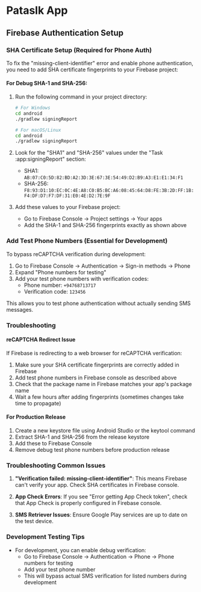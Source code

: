 # Pataslk App

## Firebase Authentication Setup

### SHA Certificate Setup (Required for Phone Auth)

To fix the "missing-client-identifier" error and enable phone authentication, you need to add SHA certificate fingerprints to your Firebase project:

#### For Debug SHA-1 and SHA-256:

1. Run the following command in your project directory:

   ```bash
   # For Windows
   cd android
   ./gradlew signingReport
   
   # For macOS/Linux
   cd android
   ./gradlew signingReport
   ```

2. Look for the "SHA1" and "SHA-256" values under the "Task :app:signingReport" section:

   - SHA1: `AB:07:C0:5D:82:BD:A2:3D:3E:67:3E:54:49:D2:B9:A3:E1:E1:34:F1`
   - SHA-256: `F8:93:D1:10:EC:0C:4E:A8:C0:B5:BC:A6:08:45:64:D8:FE:3B:2D:FF:1B:F4:DF:D7:F7:DF:31:E0:4E:D2:7E:9F`

3. Add these values to your Firebase project:
   - Go to Firebase Console → Project settings → Your apps
   - Add the SHA-1 and SHA-256 fingerprints exactly as shown above

### Add Test Phone Numbers (Essential for Development)

To bypass reCAPTCHA verification during development:

1. Go to Firebase Console → Authentication → Sign-in methods → Phone
2. Expand "Phone numbers for testing"
3. Add your test phone numbers with verification codes:
   - Phone number: `+94768713717`
   - Verification code: `123456`

This allows you to test phone authentication without actually sending SMS messages.

### Troubleshooting

#### reCAPTCHA Redirect Issue
If Firebase is redirecting to a web browser for reCAPTCHA verification:

1. Make sure your SHA certificate fingerprints are correctly added in Firebase
2. Add test phone numbers in Firebase console as described above
3. Check that the package name in Firebase matches your app's package name
4. Wait a few hours after adding fingerprints (sometimes changes take time to propagate)

#### For Production Release

1. Create a new keystore file using Android Studio or the keytool command
2. Extract SHA-1 and SHA-256 from the release keystore
3. Add these to Firebase Console
4. Remove debug test phone numbers before production release

### Troubleshooting Common Issues

1. **"Verification failed: missing-client-identifier"**: This means Firebase can't verify your app. Check SHA certificates in Firebase console.

2. **App Check Errors**: If you see "Error getting App Check token", check that App Check is properly configured in Firebase console.

3. **SMS Retriever Issues**: Ensure Google Play services are up to date on the test device.

### Development Testing Tips

- For development, you can enable debug verification:
  - Go to Firebase Console → Authentication → Phone → Phone numbers for testing
  - Add your test phone number
  - This will bypass actual SMS verification for listed numbers during development
